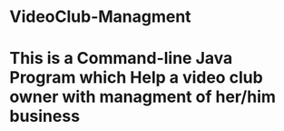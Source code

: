 # VideoClub-Managment
# This is a Command-line Java Program which Help a video club owner with managment of her/him business
